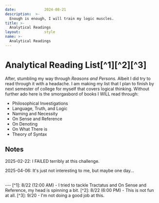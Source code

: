```yaml
---
date:             2024-08-21
description:  >-
  Enough is enough, I will train my logic muscles.
title: >-
  Analytical Readings
layout:           style
name: >-
  Analytical Readings
---
```


# Analytical Reading List[^1][^2][^3]

After, stumbling my way through *Reasons and Persons.* Albeit I did try to read through it with a headache. I am making my list that I plan to finish by next semester of college for myself that covers logical thinking. Without further ado here is the smorgasbord of books I WILL read through:

* Philosophical Investigations
* Language, Truth, and Logic
* Naming and Necessity
* On Sense and Reference
* On Denoting
* On What There is
* Theory of Syntax

## Notes
2025-02-22: I FAILED terribly at this challenge.

2025-04-06: It's just not interesting to me, but maybe one day...

<br/>
---
[^1]: 8/22 (12:00 AM) - I tried to tackle Tractatus and On Sense and Reference, my head is spinning a bit.
[^2]: 8/22 (6:00 PM) - This is not fun at all.
[^3]: 9/20 - I'm not doing a good job at this.
